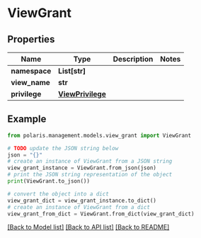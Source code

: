 <!--

 Licensed to the Apache Software Foundation (ASF) under one
 or more contributor license agreements.  See the NOTICE file
 distributed with this work for additional information
 regarding copyright ownership.  The ASF licenses this file
 to you under the Apache License, Version 2.0 (the
 "License"); you may not use this file except in compliance
 with the License.  You may obtain a copy of the License at

   http://www.apache.org/licenses/LICENSE-2.0

 Unless required by applicable law or agreed to in writing,
 software distributed under the License is distributed on an
 "AS IS" BASIS, WITHOUT WARRANTIES OR CONDITIONS OF ANY
 KIND, either express or implied.  See the License for the
 specific language governing permissions and limitations
 under the License.

-->
# ViewGrant

## Properties

Name | Type | Description | Notes
------------ | ------------- | ------------- | -------------
**namespace** | **List[str]** |  | 
**view_name** | **str** |  | 
**privilege** | [**ViewPrivilege**](ViewPrivilege.md) |  | 

## Example

```python
from polaris.management.models.view_grant import ViewGrant

# TODO update the JSON string below
json = "{}"
# create an instance of ViewGrant from a JSON string
view_grant_instance = ViewGrant.from_json(json)
# print the JSON string representation of the object
print(ViewGrant.to_json())

# convert the object into a dict
view_grant_dict = view_grant_instance.to_dict()
# create an instance of ViewGrant from a dict
view_grant_from_dict = ViewGrant.from_dict(view_grant_dict)
```
[[Back to Model list]](../README.md#documentation-for-models) [[Back to API list]](../README.md#documentation-for-api-endpoints) [[Back to README]](../README.md)


